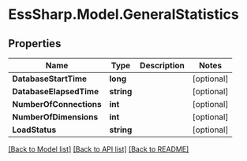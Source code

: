 # EssSharp.Model.GeneralStatistics

## Properties

Name | Type | Description | Notes
------------ | ------------- | ------------- | -------------
**DatabaseStartTime** | **long** |  | [optional] 
**DatabaseElapsedTime** | **string** |  | [optional] 
**NumberOfConnections** | **int** |  | [optional] 
**NumberOfDimensions** | **int** |  | [optional] 
**LoadStatus** | **string** |  | [optional] 

[[Back to Model list]](../README.md#documentation-for-models) [[Back to API list]](../README.md#documentation-for-api-endpoints) [[Back to README]](../README.md)

